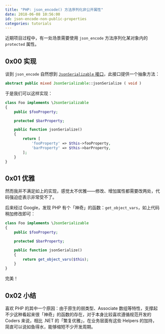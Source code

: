 ```yaml
---
title: "PHP: json_encode() 方法序列化非公开属性"
date: 2018-06-08 10:56:00
id: json-encode-non-public-properties
categories: tutorials
---
```


近期项目过程中，有一处场景需要使用 `json_encode` 方法序列化某对象内的 `protected` 属性。

## 0x00 实现

谈到 `json_encode` 自然想到 [`JsonSerializable` 接口](http://php.net/manual/en/jsonserializable.jsonserialize.php)，此接口提供一个抽象方法：

```php
abstract public mixed JsonSerializable::jsonSerialize ( void )
```

于是我们可以这样实现：

```php
class Foo implements \JsonSerializable 
{
    public $fooProperty;

    protected $barProperty;

    public function jsonSerialize()
    {
        return [
            'fooProperty' => $this->fooProperty,
            'barProperty' => $this->barProperty,
        ];
    }
}
```

## 0x01 优雅

然而我并不满足如上的实现，感觉太不优雅——修改、增加属性都需要改两处，代码强迫症表示非常受不了。

后来经过 Google，发现 PHP 有个「神奇」的函数：`get_object_vars`，如上代码稍加修改即可：

```php
class Foo implements \JsonSerializable 
{
    public $fooProperty;

    protected $barProperty;

    public function jsonSerialize()
    {
        return get_object_vars($this);
    }
}
```

完美！

## 0x02 小结

喜欢 PHP 的其中一个原因：由于原生的弱类型、Associate 数组等特性，支撑起不少这种看起来很「神奇」的函数的存在，对于本身比较喜欢遵循规范开发的 Coders 来说，相比 .NET 的「繁复优雅」，在业务层面有这些 Helpers 的加持，简直可以说如鱼得水，能够缩短不少开发周期。